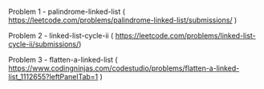 Problem 1 - palindrome-linked-list ( https://leetcode.com/problems/palindrome-linked-list/submissions/ )

Problem 2 - linked-list-cycle-ii ( https://leetcode.com/problems/linked-list-cycle-ii/submissions/)

Problem 3 - flatten-a-linked-list ( https://www.codingninjas.com/codestudio/problems/flatten-a-linked-list_1112655?leftPanelTab=1 )